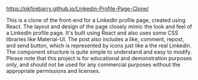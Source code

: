 https://pkfirebarry.github.io/Linkedin-Profile-Page-Clone/

This is a clone of the front-end for a LinkedIn profile page, created using React. The layout and design of the page closely mimic the look and feel of a LinkedIn profile page. It's built using React and also uses some CSS libraries like Material-UI. The post also includes a like, comment, repost, and send button, which is represented by icons just like a the real Linkedin. The component structure is quite simple to understand and easy to modify. Please note that this project is for educational and demonstration purposes only, and should not be used for any commercial purposes without the appropriate permissions and licenses.


